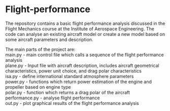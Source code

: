 # Flight-performance
The repository contains a basic flight performance analysis discussed in the Flight Mechanics course at the Institute of Aerospace Engineering. The code can analyse an existing aircraft model or create a new model based on some aircraft parameters and description.

The main parts of the project are:  
main.py - main control file which calls a sequence of the flight performance analysis  
plane.py - Input file with aircraft description, includes aircraft geometrical characteristics, power unit choice, and drag polar characteristics  
isa.py - define international standard atmosphere parameters  
power.py - functions which return power estimation of the engine and propeller based on engine type  
polar.py - function which returns a drag polar of the aircraft  
performance.py - analyse flight performance  
out.py - plot graphical results of the flight performance analysis  


